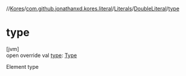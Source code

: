 //[Kores](../../../../index.md)/[com.github.jonathanxd.kores.literal](../../index.md)/[Literals](../index.md)/[DoubleLiteral](index.md)/[type](type.md)

# type

[jvm]\
open override val [type](type.md): [Type](https://docs.oracle.com/javase/8/docs/api/java/lang/reflect/Type.html)

Element type
